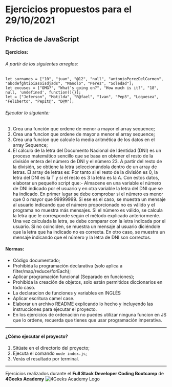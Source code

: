 # Ejercicios propuestos para el 29/10/2021
## Práctica de JavaScript  

#### Ejercicios:
###### A partir de los siguientes arreglos:
    let surnames = ["10", "juan", "@12", "null", "antonioPerezDelCarmen", "abcdefghtioiasoisdjads", "Manolo", "Perez", "Soledad"];
    let excuses = ["OMG?", "What’s going on?", "How much is it?", "18", null, 'undefined', function(){}];
    let = ["Jeferson", "Matilda", "R@fael", "1van", "Pep3", "Loquesea", "Fel1berto", "Pepit@", "D@M"];

###### Ejecutar lo siguiente:
1. Crea una función que ordene de menor a mayor el array sequence;
2. Crea una funcion que ordene de mayor a menor el array sequence;
3. Crea una funcion que calcule la media aritmética de los datos en el array Sequence;
4. El cálculo de la letra del Documento Nacional de Identidad (DNI) es un proceso matemático sencillo que se basa en obtener el resto de la división entera del número de DNI y el número 23. A partir del resto de la división, se obtiene la letra seleccionándola dentro de un array de letras. El array de letras es:
Por tanto si el resto de la división es 0, la letra del DNI es la T y si el resto es 3 la letra es la A. Con estos datos, elaborar un pequeño script que:- Almacene en una variable el número de DNI indicado por el usuario y en otra variable la letra del DNI que se ha indicado.
En primer lugar se debe comprobar si el número es menor que 0 o mayor que 99999999. Si ese es el caso, se muestra un mensaje al usuario indicando que el número proporcionado no es válido y el programa no muestra más mensajes.
Si el número es válido, se calcula la letra que le corresponde según el método explicado anteriormente. Una vez calculada la letra, se debe comparar con la letra indicada por el usuario. Si no coinciden, se muestra un mensaje al usuario diciéndole que la letra que ha indicado no es correcta. En otro caso, se muestra un mensaje indicando que el número y la letra de DNI son correctos.

#### Normas:
- Código documentado;
- Prohibida la programación declarativa (solo aplica a filter/map/reduce/forEach);
- Aplicar programación funcional (Separado en funciones);
- Prohibida la creación de objetos, solo están permitidos diccionarios en todo caso.
- La declaracion de funciones y variables en INGLÉS
- Aplicar escritura camel case.
- Elaborar un archivo README explicando lo hecho y incluyendo las instrucciones para ejecutar el proyecto.
- En los ejercicios de ordenación no puedes utilizar ninguna funcion en JS que lo ordene, recuerda que tienes que usar programación imperativa.

------------

#### ¿Cómo ejecutar el proyecto?
1. Sitúate en el directorio del proyecto;
1. Ejecuta el comando `node index.js`;
1. Verás el resultado por terminal.

------------

Ejercicios realizados durante el **Full Stack Developer Coding Bootcamp** de **4Geeks Academy**
![4Geeks Academy Logo](https://techhubsouthflorida.org/wp-content/uploads/2020/12/4Geeks-768x768.png)
